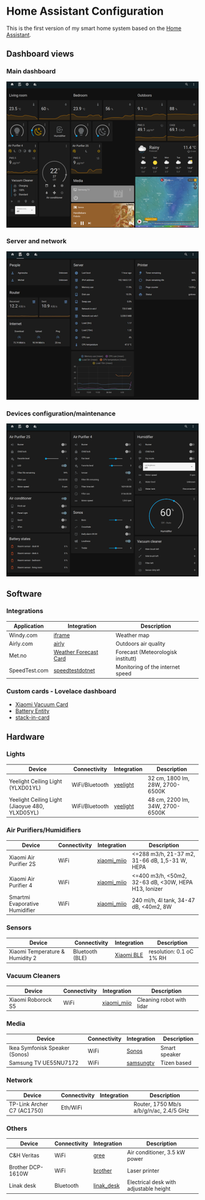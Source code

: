 # Home Assistant Configuration

This is the first version of my smart home system based on the [Home Assistant](https://www.home-assistant.io/).

## Dashboard views

### Main dashboard

![overview](img/main_view.webp)

### Server and network

![server](img/server_view.webp)

### Devices configuration/maintenance

![configuration](img/configuration_view.webp)

## Software

### Integrations

| Application | Integration | Description |
|---|---|---|
| Windy.com | [iframe](https://www.home-assistant.io/dashboards/iframe/) | Weather map |
| Airly.com | [airly](https://www.home-assistant.io/integrations/airly/) | Outdoors air quality |
| Met.no | [Weather Forecast Card](https://www.home-assistant.io/dashboards/weather-forecast/) | Forecast (Meteorologisk institutt) |
| SpeedTest.com | [speedtestdotnet](https://www.home-assistant.io/integrations/speedtestdotnet/) | Monitoring of the internet speed |

### Custom cards - Lovelace dashboard

- [Xiaomi Vacuum Card](https://github.com/benct/lovelace-xiaomi-vacuum-card)
- [Battery Entity](https://github.com/cbulock/lovelace-battery-entity)
- [stack-in-card](https://github.com/custom-cards/stack-in-card)

## Hardware

### Lights

| Device | Connectivity | Integration | Description |
|---|---|---|---|
| Yeelight Ceiling Light (YLXD01YL) | WiFi/Bluetooth | [yeelight](https://www.home-assistant.io/integrations/yeelight/) | 32 cm, 1800 lm, 28W, 2700-6500K |
| Yeelight Ceiling Light (Jiaoyue 480, YLXD05YL) | WiFi/Bluetooth | [yeelight](https://www.home-assistant.io/integrations/yeelight/) | 48 cm, 2200 lm, 34W, 2700-6500K |

### Air Purifiers/Humidifiers

| Device | Connectivity | Integration | Description |
|---|---|---|---|
| Xiaomi Air Purifier 2S | WiFi | [xiaomi_miio](https://www.home-assistant.io/integrations/xiaomi_miio/) | <=288 m3/h, 21-37 m2, 31-66 dB, 1,5-31 W, HEPA |
| Xiaomi Air Purifier 4 | WiFi | [xiaomi_miio](https://www.home-assistant.io/integrations/xiaomi_miio/) | <=400 m3/h, <50m2, 32-63 dB, <30W, HEPA H13, Ionizer |
| Smartmi Evaporative Humidifier | WiFi | [xiaomi_miio](https://www.home-assistant.io/integrations/xiaomi_miio/) | 240 ml/h, 4l tank, 34-47 dB, <40m2, 8W  |

### Sensors

| Device | Connectivity | Integration | Description |
|---|---|---|---|
| Xiaomi Temperature & Humidity 2 | Bluetooth (BLE) | [Xiaomi BLE](https://www.home-assistant.io/integrations/xiaomi_ble/) | resolution: 0.1 oC 1% RH|

### Vacuum Cleaners

| Device | Connectivity | Integration | Description |
|---|---|---|---|
| Xiaomi Roborock S5 | WiFi | [xiaomi_miio](https://www.home-assistant.io/integrations/xiaomi_miio/) | Cleaning robot with lidar |

### Media

| Device | Connectivity | Integration | Description |
|---|---|---|---|
| Ikea Symfonisk Speaker (Sonos) | WiFi | [Sonos](https://www.home-assistant.io/integrations/sonos/) | Smart speaker |
| Samsung TV UE55NU7172 | WiFi | [samsungtv](https://www.home-assistant.io/integrations/samsungtv/) | Tizen based |

### Network

| Device | Connectivity | Integration | Description |
|---|---|---|---|
| TP-Link Archer C7 (AC1750) | Eth/WiFi | | Router, 1750 Mb/s a/b/g/n/ac, 2.4/5 GHz |

### Others

| Device | Connectivity | Integration | Description |
|---|---|---|---|
| C&H Veritas | WiFi | [gree](https://www.home-assistant.io/integrations/gree/) | Air conditioner, 3.5 kW power |
| Brother DCP-1610W | WiFi | [brother](https://www.home-assistant.io/integrations/brother/) | Laser printer |
| Linak desk | Bluetooth | [linak_desk](https://github.com/mdrwiega/linak_desk) | Electrical desk with adjustable height |